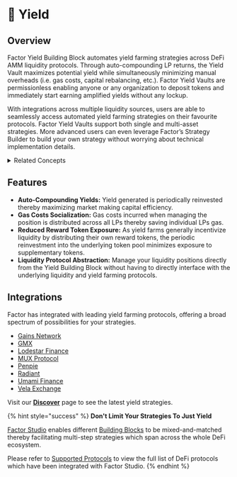 # 💸 Yield

## Overview

Factor Yield Building Block automates yield farming strategies across DeFi AMM liquidity protocols. Through auto-compounding LP returns, the Yield Vault maximizes potential yield while simultaneously minimizing manual overheads (i.e. gas costs, capital rebalancing, etc.). Factor Yield Vaults are permissionless enabling anyone or any organization to deposit tokens and immediately start earning amplified yields without any lockup.

With integrations across multiple liquidity sources, users are able to seamlessly access automated yield farming strategies on their favourite protocols. Factor Yield Vaults support both single and multi-asset strategies. More advanced users can even leverage Factor’s Strategy Builder to build your own strategy without worrying about technical implementation details.

<details>

<summary>Related Concepts</summary>

* [Yield Farming](concepts/yield-farming.md)
* [Yield Aggregators](concepts/yield-aggregators.md)

</details>

## Features

* **Auto-Compounding Yields:** Yield generated is periodically reinvested thereby maximizing market making capital efficiency.
* **Gas Costs Socialization:** Gas costs incurred when managing the position is distributed across all LPs thereby saving individual LPs gas.
* **Reduced Reward Token Exposure:** As yield farms generally incentivize liquidity by distributing their own reward tokens, the periodic reinvestment into the underlying token pool minimizes exposure to supplementary tokens.
* **Liquidity Protocol Abstraction:** Manage your liquidity positions directly from the Yield Building Block without having to directly interface with the underlying liquidity and yield farming protocols.

## Integrations

Factor has integrated with leading yield farming protocols, offering a broad spectrum of possibilities for your strategies.

* [Gains Network](https://gainsnetwork.io/)
* [GMX](https://gmx.io/)
* [Lodestar Finance](https://www.lodestarfinance.io/)
* [MUX Protocol](https://mux.network/#/)
* [Penpie](https://docs.penpiexyz.io/)
* [Radiant](https://radiant.capital/)
* [Umami Finance](https://umami.finance/)
* [Vela Exchange](https://www.vela.exchange/)

Visit our [**Discover**](https://app.factor.fi/discover) page to see the latest yield strategies.

{% hint style="success" %}
**Don't Limit Your Strategies To Just Yield**

[Factor Studio](../../solutions/factor-studio.md) enables different [Building Blocks](../factor-building-blocks.md) to be mixed-and-matched thereby facilitating multi-step strategies which span across the whole DeFi ecosystem.

Please refer to [Supported Protocols](../../getting-started/supported-protocols.md) to view the full list of DeFi protocols which have been integrated with Factor Studio.
{% endhint %}
